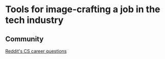 
# Tools for image-crafting a job in the tech industry

## Community

[Reddit's CS career questions](https://old.reddit.com/r/cscareerquestions/)

